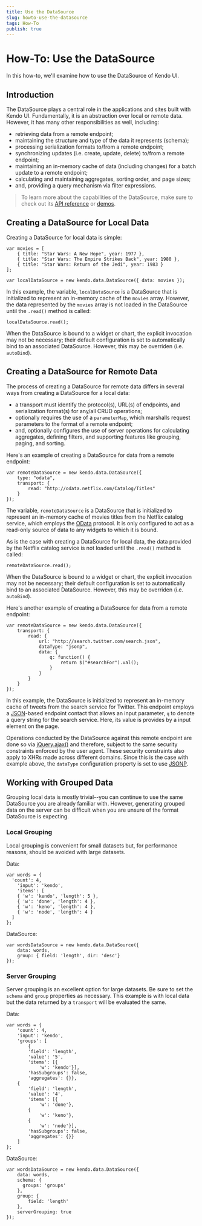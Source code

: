 ```yaml
---
title: Use the DataSource
slug: howto-use-the-datasource
tags: How-To
publish: true
---
```


# How-To: Use the DataSource

In this how-to, we'll examine how to use the DataSource of Kendo UI.

## Introduction

The DataSource plays a central role in the applications and sites built with Kendo UI. Fundamentally, it is an abstraction over local or remote data. However, it has many other responsibilities as well, including:

* retrieving data from a remote endpoint;
* maintaining the structure and type of the data it represents (schema);
* processing serialization formats to/from a remote endpoint;
* synchronizing updates (i.e. create, update, delete) to/from a remote endpoint;
* maintaining an in-memory cache of data (including changes) for a batch update to a remote endpoint;
* calculating and maintaining aggregates, sorting order, and page sizes;
* and, providing a query mechanism via filter expressions.

> To learn more about the capabilities of the DataSource, make sure to check out its [API reference](http://docs.kendoui.com/api/framework/datasource) or [demos](http://demos.kendoui.com/web/datasource/index.html).

## Creating a DataSource for Local Data

Creating a DataSource for local data is simple:

	var movies = [
		{ title: "Star Wars: A New Hope", year: 1977 },
		{ title: "Star Wars: The Empire Strikes Back", year: 1980 },
		{ title: "Star Wars: Return of the Jedi", year: 1983 }
	];

	var localDataSource = new kendo.data.DataSource({ data: movies });

In this example, the variable, `localDataSource` is a DataSource that is initialized to represent an in-memory cache of the `movies` array. However, the data represented by the `movies` array is not loaded in the DataSource until the `.read()` method is called:

	localDataSource.read();

When the DataSource is bound to a widget or chart, the explicit invocation may not be necessary; their default configuration is set to automatically bind to an associated DataSource. However, this may be overriden (i.e. `autoBind`).

## Creating a DataSource for Remote Data

The process of creating a DataSource for remote data differs in several ways from creating a DataSource for a local data:

* a transport must identify the protocol(s), URL(s) of endpoints, and serialization format(s) for any/all CRUD operations;
* optionally requires the use of a `parameterMap`, which marshalls request parameters to the format of a remote endpoint;
* and, optionally configures the use of server operations for calculating aggregates, defining filters, and supporting features like grouping, paging, and sorting.

Here's an example of creating a DataSource for data from a remote endpoint:

	var remoteDataSource = new kendo.data.DataSource({
		type: "odata",
		transport: {
			read: "http://odata.netflix.com/Catalog/Titles"
		}
	});

The variable, `remoteDataSource` is a DataSource that is initialized to represent an in-memory cache of movies titles from the Netflix catalog service, which employs the [OData](http://www.odata.org/) protocol. It is only configured to act as a read-only source of data to any widgets to which it is bound.

As is the case with creating a DataSource for local data, the data provided by the Netflix catalog service is not loaded until the `.read()` method is called:

	remoteDataSource.read();

When the DataSource is bound to a widget or chart, the explicit invocation may not be necessary; their default configuration is set to automatically bind to an associated DataSource. However, this may be overriden (i.e. `autoBind`).

Here's another example of creating a DataSource for data from a remote endpoint:

	var remoteDataSource = new kendo.data.DataSource({
		transport: {
			read: {
				url: "http://search.twitter.com/search.json",
				dataType: "jsonp",
				data: {
					q: function() {
						return $("#searchFor").val();
					}
				}
			}
		}
	});

In this example, the DataSource is initialized to represent an in-memory cache of tweets from the search service for Twitter. This endpoint employs a [JSON](http://www.json.org/)-based endpoint contact that allows an input parameter, `q` to denote a query string for the search service. Here, its value is provides by a input element on the page.

Operations conducted by the DataSource against this remote endpoint are done so via [jQuery.ajax()](http://api.jquery.com/jQuery.ajax/) and therefore, subject to the same security constraints enforced by the user agent. These security constraints also apply to XHRs made across different domains. Since this is the case with example above, the `dataType` configuration property is set to use [JSONP](http://en.wikipedia.org/wiki/JSONP).

## Working with Grouped Data

Grouping local data is mostly trivial--you can continue to use the same DataSource you are already familiar with. However, generating grouped data on the server can be difficult when you are unsure of the format DataSource is expecting.

### Local Grouping

Local grouping is convenient for small datasets but, for performance reasons, should be avoided with large datasets.

Data:

	var words = {
	  'count': 4,
		'input': 'kendo',
		'items': [
	    { 'w': 'kendo', 'length': 5 },
	    { 'w': 'done', 'length': 4 },
	    { 'w': 'keno', 'length': 4 },
	    { 'w': 'node', 'length': 4 }
	  ]
	};

DataSource:

	var wordsDataSource = new kendo.data.DataSource({
	    data: words,
	    group: { field: 'length', dir: 'desc'}
	});

### Server Grouping

Server grouping is an excellent option for large datasets. Be sure to set the `schema` and `group` properties as necessary. This example is with local data but the data returned by a `transport` will be evaluated the same.

Data:

	var words = {
	    'count': 4,
	    'input': 'kendo',
	    'groups': [
	        {
	        'field': 'length',
	        'value': '5',
	        'items': [{
	            'w': 'kendo'}],
	        'hasSubgroups': false,
	        'aggregates': {}},
	    {
	        'field': 'length',
	        'value': '4',
	        'items': [{
	            'w': 'done'},
	        {
	            'w': 'keno'},
	        {
	            'w': 'node'}],
	        'hasSubgroups': false,
	        'aggregates': {}}
	    ]
	};
    
DataSource:

	var wordsDataSource = new kendo.data.DataSource({
	    data: words,
	    schema: {
	      groups: 'groups'
	    },
	    group: {
	        field: 'length'
	    },
	    serverGrouping: true
	});
